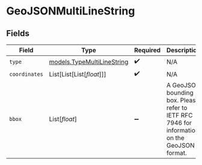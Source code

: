 # GeoJSONMultiLineString


## Fields

| Field                                                                                        | Type                                                                                         | Required                                                                                     | Description                                                                                  |
| -------------------------------------------------------------------------------------------- | -------------------------------------------------------------------------------------------- | -------------------------------------------------------------------------------------------- | -------------------------------------------------------------------------------------------- |
| `type`                                                                                       | [models.TypeMultiLineString](../models/typemultilinestring.md)                               | :heavy_check_mark:                                                                           | N/A                                                                                          |
| `coordinates`                                                                                | List[List[List[*float*]]]                                                                    | :heavy_check_mark:                                                                           | N/A                                                                                          |
| `bbox`                                                                                       | List[*float*]                                                                                | :heavy_minus_sign:                                                                           | A GeoJSON bounding box. Please refer to IETF RFC 7946 for information on the GeoJSON format. |
